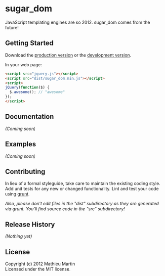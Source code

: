 # sugar_dom

JavaScript templating engines are so 2012. sugar_dom comes from the future!

## Getting Started
Download the [production version][min] or the [development version][max].

[min]: https://raw.github.com/webmat/sugar_dom/master/dist/sugar_dom.min.js
[max]: https://raw.github.com/webmat/sugar_dom/master/dist/sugar_dom.js

In your web page:

```html
<script src="jquery.js"></script>
<script src="dist/sugar_dom.min.js"></script>
<script>
jQuery(function($) {
  $.awesome(); // "awesome"
});
</script>
```

## Documentation
_(Coming soon)_

## Examples
_(Coming soon)_

## Contributing
In lieu of a formal styleguide, take care to maintain the existing coding style. Add unit tests for any new or changed functionality. Lint and test your code using [grunt](https://github.com/cowboy/grunt).

_Also, please don't edit files in the "dist" subdirectory as they are generated via grunt. You'll find source code in the "src" subdirectory!_

## Release History
_(Nothing yet)_

## License
Copyright (c) 2012 Mathieu Martin  
Licensed under the MIT license.
